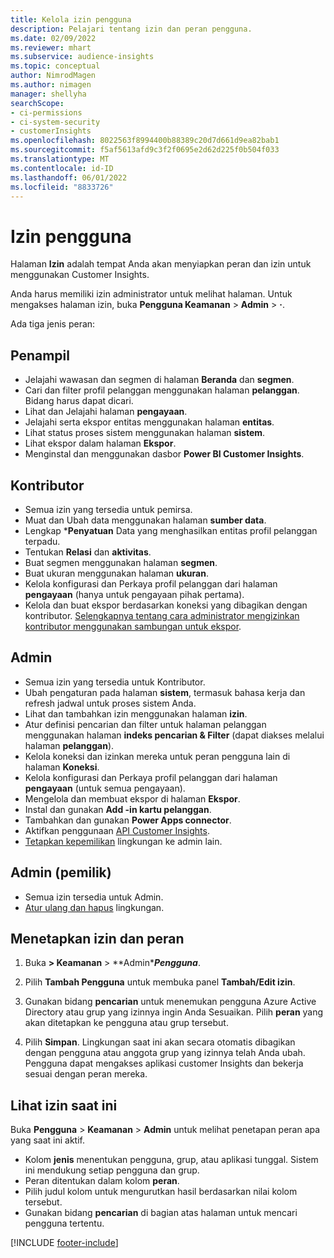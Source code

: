```yaml
---
title: Kelola izin pengguna
description: Pelajari tentang izin dan peran pengguna.
ms.date: 02/09/2022
ms.reviewer: mhart
ms.subservice: audience-insights
ms.topic: conceptual
author: NimrodMagen
ms.author: nimagen
manager: shellyha
searchScope:
- ci-permissions
- ci-system-security
- customerInsights
ms.openlocfilehash: 8022563f8994400b88389c20d7d661d9ea82bab1
ms.sourcegitcommit: f5af5613afd9c3f2f0695e2d62d225f0b504f033
ms.translationtype: MT
ms.contentlocale: id-ID
ms.lasthandoff: 06/01/2022
ms.locfileid: "8833726"
---
```

# <a name="user-permissions"></a>Izin pengguna

Halaman **Izin** adalah tempat Anda akan menyiapkan peran dan izin untuk menggunakan Customer Insights.

Anda harus memiliki izin administrator untuk melihat halaman. Untuk mengakses halaman izin, buka **Pengguna Keamanan** > **Admin** > **·**.

Ada tiga jenis peran:

## <a name="viewer"></a>Penampil

- Jelajahi wawasan dan segmen di halaman **Beranda** dan **segmen**.
- Cari dan filter profil pelanggan menggunakan halaman **pelanggan**. Bidang harus dapat dicari.
- Lihat dan Jelajahi halaman **pengayaan**.
- Jelajahi serta ekspor entitas menggunakan halaman **entitas**.
- Lihat status proses sistem menggunakan halaman **sistem**.
- Lihat ekspor dalam halaman **Ekspor**.
- Menginstal dan menggunakan dasbor **Power BI Customer Insights**.

## <a name="contributor"></a>Kontributor

- Semua izin yang tersedia untuk pemirsa.
- Muat dan Ubah data menggunakan halaman **sumber data**.
- Lengkap ***Penyatuan** Data yang menghasilkan entitas profil pelanggan terpadu.
- Tentukan **Relasi** dan **aktivitas**.
- Buat segmen menggunakan halaman **segmen**.
- Buat ukuran menggunakan halaman **ukuran**.
- Kelola konfigurasi dan Perkaya profil pelanggan dari halaman **pengayaan** (hanya untuk pengayaan pihak pertama).
- Kelola dan buat ekspor berdasarkan koneksi yang dibagikan dengan kontributor. [Selengkapnya tentang cara administrator mengizinkan kontributor menggunakan sambungan untuk ekspor](connections.md#allow-contributors-to-use-a-connection-for-exports).

## <a name="admin"></a>Admin

- Semua izin yang tersedia untuk Kontributor.
- Ubah pengaturan pada halaman **sistem**, termasuk bahasa kerja dan refresh jadwal untuk proses sistem Anda.
- Lihat dan tambahkan izin menggunakan halaman **izin**.
- Atur definisi pencarian dan filter untuk halaman pelanggan menggunakan halaman **indeks pencarian & Filter** (dapat diakses melalui halaman **pelanggan**).
- Kelola koneksi dan izinkan mereka untuk peran pengguna lain di halaman **Koneksi**.
- Kelola konfigurasi dan Perkaya profil pelanggan dari halaman **pengayaan** (untuk semua pengayaan).
- Mengelola dan membuat ekspor di halaman **Ekspor**.
- Instal dan gunakan **Add -in kartu pelanggan**.
- Tambahkan dan gunakan **Power Apps connector**.
- Aktifkan penggunaan [API Customer Insights](apis.md).
- [Tetapkan kepemilikan](manage-environments.md#change-the-owner-of-an-environment) lingkungan ke admin lain.

## <a name="admin-owner"></a>Admin (pemilik)

- Semua izin tersedia untuk Admin.
- [Atur ulang dan hapus](manage-environments.md#reset-an-existing-environment-preview) lingkungan.

## <a name="assign-roles-and-permissions"></a>Menetapkan izin dan peran

1. Buka **> Keamanan** > **Admin****Pengguna***.

1. Pilih **Tambah Pengguna** untuk membuka panel **Tambah/Edit izin**.

1. Gunakan bidang **pencarian** untuk menemukan pengguna Azure Active Directory atau grup yang izinnya ingin Anda Sesuaikan. Pilih **peran** yang akan ditetapkan ke pengguna atau grup tersebut.

1. Pilih **Simpan**. Lingkungan saat ini akan secara otomatis dibagikan dengan pengguna atau anggota grup yang izinnya telah Anda ubah. Pengguna dapat mengakses aplikasi customer Insights dan bekerja sesuai dengan peran mereka.

## <a name="view-current-permissions"></a>Lihat izin saat ini

Buka **Pengguna** > **Keamanan** > **Admin** untuk melihat penetapan peran apa yang saat ini aktif.

- Kolom **jenis** menentukan pengguna, grup, atau aplikasi tunggal. Sistem ini mendukung setiap pengguna dan grup.
- Peran ditentukan dalam kolom **peran**.
- Pilih judul kolom untuk mengurutkan hasil berdasarkan nilai kolom tersebut.
- Gunakan bidang **pencarian** di bagian atas halaman untuk mencari pengguna tertentu.


[!INCLUDE [footer-include](includes/footer-banner.md)]
